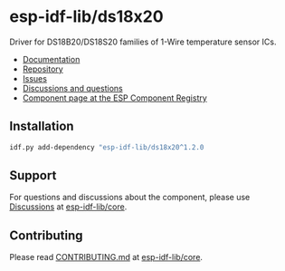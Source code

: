 # esp-idf-lib/ds18x20

Driver for DS18B20/DS18S20 families of 1-Wire temperature sensor ICs.

* [Documentation](https://esp-idf-lib.github.io/ds18x20/)
* [Repository](https://github.com/esp-idf-lib/ds18x20)
* [Issues](https://github.com/esp-idf-lib/ds18x20/issues)
* [Discussions and questions](https://github.com/esp-idf-lib/core/discussions)
* [Component page at the ESP Component Registry](https://components.espressif.com/components/esp-idf-lib/ds18x20)

## Installation

```sh
idf.py add-dependency "esp-idf-lib/ds18x20^1.2.0
```

## Support

For questions and discussions about the component, please use
[Discussions](https://github.com/esp-idf-lib/core/discussions)
at [esp-idf-lib/core](https://github.com/esp-idf-lib/core).

## Contributing

Please read [CONTRIBUTING.md](https://github.com/esp-idf-lib/core/blob/main/CONTRIBUTING.md)
at [esp-idf-lib/core](https://github.com/esp-idf-lib/core).
